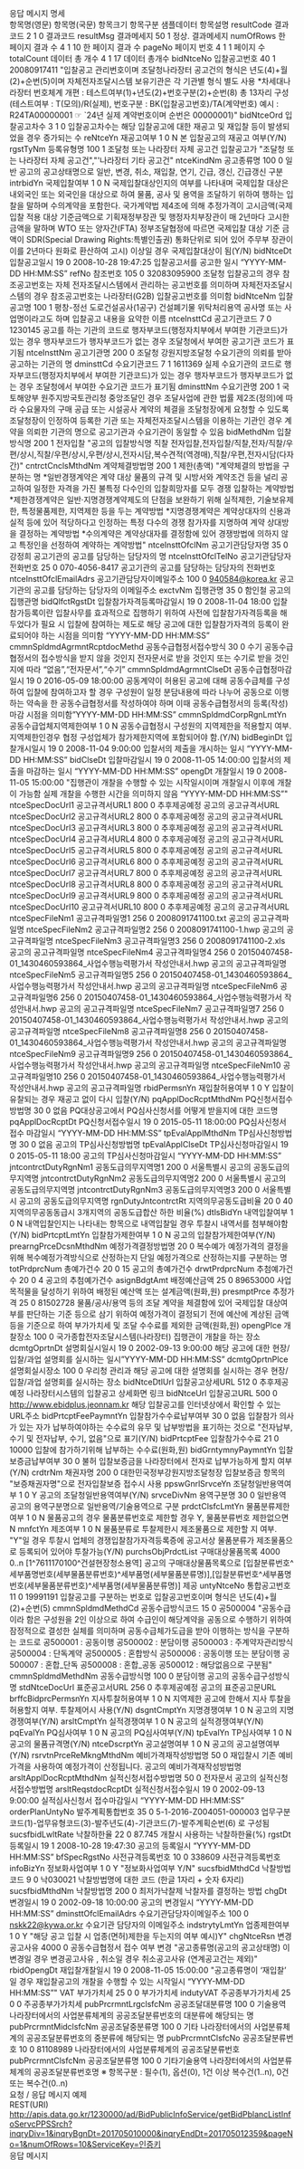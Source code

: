 응답 메시지 명세					
항목명(영문)	항목명(국문)	항목크기	항목구분	샘플데이터	항목설명
resultCode	결과코드	2	1	0	결과코드
resultMsg	결과메세지	50	1	정상.	결과메세지
numOfRows	한 페이지 결과 수	4	1	10	한 페이지 결과 수
pageNo	페이지 번호	4	1	1	페이지 수
totalCount	데이터 총 개수	4	1	17	데이터 총개수
bidNtceNo	입찰공고번호	40	1	20080917411	"입찰공고 관리번호이며 조달청나라장터 공고건의 형식은 년도(4)+월(2)+순번(5)이며 자체전자조달시스템 보유기관은 각 기관별 형식 별도 사용
*차세대나라장터 번호체계 개편 : 테스트여부(1)+년도(2)+번호구분(2)+순번(8) 총 13자리 구성
(테스트여부 : T(모의)/R(실제), 번호구분 : BK(입찰공고번호)/TA(계약번호) 예시 : R24TA00000001 ☞ `24년 실제 계약번호이며 순번은 00000001)"
bidNtceOrd	입찰공고차수	3	1	0	입찰공고차수는 해당 입찰공고에 대한 재공고 및 재입찰 등이 발생되었을 경우 증가되는 수
reNtceYn	재공고여부	1	0	N	본 입찰공고의 재공고 여부(Y/N)
rgstTyNm	등록유형명	100	1	조달청 또는 나라장터 자체 공고건	입찰공고가 "조달청 또는 나라장터 자체 공고건","'나라장터 기타 공고건"
ntceKindNm	공고종류명	100	0	일반	공고의 공고상태명으로 일반, 변경, 취소, 재입찰, 연기, 긴급, 갱신, 긴급갱신 구분
intrbidYn	국제입찰여부	1	0	N	국제입찰대상인지의 여부를 나타내며 국제입찰 대상은 내외국인 또는 외국인을 대상으로 하여 물품, 공사 및 용역을 조달하기 위하여 행하는 입찰을 말하며 수의계약을 포함한다. 국가계약법 제4조에 의해 추정가격이 고시금액(국제입찰 적용 대상 기준금액으로 기획재정부장관 및 행정자치부장관이 매 2년마다 고시한 금액을 말하며 WTO 또는 양자간(FTA) 정부조달협정에 따르면 국제입찰 대상 기준 금액이 SDR(Special Drawing Rights:특별인출권) 통화단위로 되어 있어 주무부 장관이 이를 2년마다 원화로 환산하여 고시) 이상일 경우 국제입찰대상이 됨(Y/N)
bidNtceDt	입찰공고일시	19	0	2008-10-28 19:47:25	입찰공고서를 공고한 일시 “YYYY-MM-DD HH:MM:SS”
refNo	참조번호	105	0	32083095900	조달청 입찰공고의 경우 참조공고번호는 자체 전자조달시스템에서 관리하는 공고번호를 의미하며 자체전자조달시스템의 경우 참조공고번호는 나라장터(G2B) 입찰공고번호를 의미함
bidNtceNm	입찰공고명	100	1	평창-정선 도로건설공사(1공구) 건설폐기물 위탁처리용역	공사명 또는 사업명이라고도 하며 입찰공고 내용을 요약한 이름
ntceInsttCd	공고기관코드	7	0	1230145	공고를 하는 기관의 코드로 행자부코드(행정자치부에서 부여한 기관코드)가 있는 경우 행자부코드가 행자부코드가 없는 경우 조달청에서 부여한 공고기관 코드가 표기됨
ntceInsttNm	공고기관명	200	0	조달청 강원지방조달청	수요기관의 의뢰를 받아 공고하는 기관의 명
dminsttCd	수요기관코드	7	1	1611369	실제 수요기관의 코드로 행자부코드(행정자치부에서 부여한 기관코드)가 있는 경우 행자부코드가 행자부코드가 없는 경우 조달청에서 부여한 수요기관 코드가 표기됨
dminsttNm	수요기관명	200	1	국토해양부 원주지방국토관리청	중앙조달인 경우 조달사업에 관한 법률 제2조(정의)에 따라 수요물자의 구매 공급 또는 시설공사 계약의 체결을 조달청장에게 요청할 수 있도록 조달청장이 인정하여 등록한 기관 또는 자체전자조달시스템을 이용하는 기관인 경우 계약을 의뢰한 기관의 명으로 공고기관과 수요기관이 동일할 수 있음
bidMethdNm	입찰방식명	200	1	전자입찰	"공고의 입찰방식명 직찰
전자입찰,전자입찰/직찰,전자/직찰/우편/상시,직찰/우편/상시,우편/상시,전자시담,복수견적(역경매),직찰/우편,전자시담(다자간)"
cntrctCnclsMthdNm	계약체결방법명	200	1	제한(총액)	"계약체결의 방법을 구분하는 명
*일반경쟁계약은 계약 대상 물품의 규격 및 시방서와 계약조건 등을 널리 공고하여 일정한 자격을 가진 불특정 다수인의 입찰희망자를 모두 경쟁 입찰하는 계약방법
*제한경쟁계약은 일반·지명경쟁계약제도의 단점을 보완하기 위해 실적제한, 기술보유제한, 특정물품제한, 지역제한 등을 두는 계약방법
*지명경쟁계약은 계약상대자의 신용과 실적 등에 있어 적당하다고 인정하는 특정 다수의 경쟁 참가자를 지명하여 계약 상대방을 결정하는 계약방법
*수의계약은 계약상대자를 결정함에 있어 경쟁방법에 의하지 않고 특정인을 선정하여 계약하는 계약방법"
ntceInsttOfclNm	공고기관담당자명	35	0	강정희	공고기관의 공고를 담당하는 담당자의 명
ntceInsttOfclTelNo	공고기관담당자전화번호	25	0	070-4056-8417	공고기관의 공고를 담당하는 담당자의 전화번호
ntceInsttOfclEmailAdrs	공고기관담당자이메일주소	100	0	940584@korea.kr	공고기관의 공고를 담당하는 담당자의 이메일주소
exctvNm	집행관명	35	0	함인철	공고의 집행관명
bidQlfctRgstDt	입찰참가자격등록마감일시	19	0	2008-11-04 18:00	입찰참가등록이란 입찰사무를 효과적으로 집행하기 위하여 사전에 입찰참가자격등록을 해두었다가 필요 시 입찰에 참여하는 제도로 해당 공고에 대한 입찰참가자격의 등록이 완료되어야 하는 시점을 의미함 “YYYY-MM-DD HH:MM:SS”
cmmnSpldmdAgrmntRcptdocMethd	공동수급협정서접수방식	30	0	수기	공동수급협정서의 접수방식을 받지 않을 것인지 전자문서로 받을 것인지 또는 수기로 받을 것인지에 따라 “없음”,“전자문서”,“수기”
cmmnSpldmdAgrmntClseDt	공동수급협정마감일시	19	0	2016-05-09 18:00:00	공동계약이 허용된 공고에 대해 공동수급체를 구성하여 입찰에 참여하고자 할 경우 구성원이 일정 분담내용에 따라 나누어 공동으로 이행하는 약속을 한 공동수급협정서를 작성하여야 하며 이때 공동수급협정서의 등록(작성) 마감 시점을 의미함”YYYY-MM-DD HH:MM:SS”
cmmnSpldmdCorpRgnLmtYn	공동수급업체지역제한여부	1	0	N	공동수급협정시 구성원의 지역제한을 적용할지 여부. 지역제한인경우 협정 구성업체가 참가제한지역에 포함되어야 함.(Y/N)
bidBeginDt	입찰개시일시	19	0	2008-11-04 9:00:00	입찰서의 제출을 개시하는 일시 “YYYY-MM-DD HH:MM:SS”
bidClseDt	입찰마감일시	19	0	2008-11-05 14:00:00	입찰서의 제출을 마감하는 일시 “YYYY-MM-DD HH:MM:SS”
opengDt	개찰일시	19	0	2008-11-05 15:00:00	"집행관이 개찰을 수행할 수 있는 시작일시이며
개찰일시 이후에 개찰이 가능함
실제 개찰을 수행한 시간을 의미하지 않음 “YYYY-MM-DD HH:MM:SS”"
ntceSpecDocUrl1	공고규격서URL1	800	0	추후제공예정	공고의 공고규격서URL
ntceSpecDocUrl2	공고규격서URL2	800	0	추후제공예정	공고의 공고규격서URL
ntceSpecDocUrl3	공고규격서URL3	800	0	추후제공예정	공고의 공고규격서URL
ntceSpecDocUrl4	공고규격서URL4	800	0	추후제공예정	공고의 공고규격서URL
ntceSpecDocUrl5	공고규격서URL5	800	0	추후제공예정	공고의 공고규격서URL
ntceSpecDocUrl6	공고규격서URL6	800	0	추후제공예정	공고의 공고규격서URL
ntceSpecDocUrl7	공고규격서URL7	800	0	추후제공예정	공고의 공고규격서URL
ntceSpecDocUrl8	공고규격서URL8	800	0	추후제공예정	공고의 공고규격서URL
ntceSpecDocUrl9	공고규격서URL9	800	0	추후제공예정	공고의 공고규격서URL
ntceSpecDocUrl10	공고규격서URL10	800	0	추후제공예정	공고의 공고규격서URL
ntceSpecFileNm1	공고규격파일명1	256	0	2008091741100.txt	공고의 공고규격파일명
ntceSpecFileNm2	공고규격파일명2	256	0	2008091741100-1.hwp	공고의 공고규격파일명
ntceSpecFileNm3	공고규격파일명3	256	0	2008091741100-2.xls	공고의 공고규격파일명
ntceSpecFileNm4	공고규격파일명4	256	0	20150407458-01_1430460593864_사업수행능력평가서 작성안내서.hwp	공고의 공고규격파일명
ntceSpecFileNm5	공고규격파일명5	256	0	20150407458-01_1430460593864_사업수행능력평가서 작성안내서.hwp	공고의 공고규격파일명
ntceSpecFileNm6	공고규격파일명6	256	0	20150407458-01_1430460593864_사업수행능력평가서 작성안내서.hwp	공고의 공고규격파일명
ntceSpecFileNm7	공고규격파일명7	256	0	20150407458-01_1430460593864_사업수행능력평가서 작성안내서.hwp	공고의 공고규격파일명
ntceSpecFileNm8	공고규격파일명8	256	0	20150407458-01_1430460593864_사업수행능력평가서 작성안내서.hwp	공고의 공고규격파일명
ntceSpecFileNm9	공고규격파일명9	256	0	20150407458-01_1430460593864_사업수행능력평가서 작성안내서.hwp	공고의 공고규격파일명
ntceSpecFileNm10	공고규격파일명10	256	0	20150407458-01_1430460593864_사업수행능력평가서 작성안내서.hwp	공고의 공고규격파일명
rbidPermsnYn	재입찰허용여부	1	0	Y	입찰이 유찰되는 경우 재공고 없이 다시 입찰(Y/N)
pqApplDocRcptMthdNm	PQ신청서접수방법명	30	0	없음	PQ대상공고에서 PQ심사신청서를 어떻게 받을지에 대한 코드명
pqApplDocRcptDt	PQ신청서접수일시	19	0	2015-05-11 18:00:00	PQ심사신청서 접수 마감일시 “YYYY-MM-DD HH:MM:SS”
tpEvalApplMthdNm	TP심사신청방법명	30	0	없음	공고의 TP심사신청방법명
tpEvalApplClseDt	TP심사신청마감일시	19	0	2015-05-11 18:00	공고의 TP심사신청마감일시 “YYYY-MM-DD HH:MM:SS”
jntcontrctDutyRgnNm1	공동도급의무지역명1	200	0	서울특별시	공고의 공동도급의무지역명
jntcontrctDutyRgnNm2	공동도급의무지역명2	200	0	서울특별시	공고의 공동도급의무지역명
jntcontrctDutyRgnNm3	공동도급의무지역명3	200	0	서울특별시	공고의 공동도급의무지역명
rgnDutyJntcontrctRt	지역의무공동도급비율	20	0	40	지역의무공동동급시 3개지역의 공동도급합산 하한 비율(%)
dtlsBidYn	내역입찰여부	1	0	N	내역입찰인지는 나타내는 항목으로 내역입찰일 경우 투찰시 내역서를 첨부해야함(Y/N)
bidPrtcptLmtYn	입찰참가제한여부	1	0	N	공고의 입찰참가제한여부(Y/N)
prearngPrceDcsnMthdNm	예정가격결정방법명	20	0	복수예가	예정가격의 결정을 위해 복수예정가격방식으로 산정하는지 단일 예정가격으로 산정하는지를 구분하는 명
totPrdprcNum	총예가건수	20	0	15	공고의 총예가건수
drwtPrdprcNum	추첨예가건수	20	0	4	공고의 추첨예가건수
asignBdgtAmt	배정예산금액	25	0	89653000	사업목적물을 달성하기 위하여 배정된 예산액 또는 설계금액(원화,원)
presmptPrce	추정가격	25	0	81502728	물품/공사/용역 등의 조달 계약을 체결함에 있어 국제입찰 대상여부를 판단하는 기준 등으로 삼기 위하여 예정가격이 결정되기 전에 예산에 계상된 금액 등을 기준으로 하여 부가가치세 및 조달 수수료를 제외한 금액(원화,원)
opengPlce	개찰장소	100	0	국가종합전자조달시스템(나라장터)	집행관이 개찰을 하는 장소
dcmtgOprtnDt	설명회실시일시	19	0	2002-09-13 9:00:00	해당 공고에 대한 현장/입찰/과업 설명회를 실시하는 일시”YYYY-MM-DD HH:MM:SS”
dcmtgOprtnPlce	설명회실시장소	100	0	우리청 관리과	해당 공고에 대한 설명회를 실시하는 경우 현장/입찰/과업 설명회를 실시하는 장소
bidNtceDtlUrl	입찰공고상세URL	512	0	추후제공예정	나라장터시스템의 입찰공고 상세화면 링크
bidNtceUrl	입찰공고URL	500	0	http://www.ebidplus.jeonnam.kr	해당 입찰공고를 인터넷상에서 확인할 수 있는 URL주소
bidPrtcptFeePaymntYn	입찰참가수수료납부여부	30	0	없음	입찰참가 의사가 있는 자가 납부하여야하는 수수료의 유무 및 납부방법을 표기하는 것으로 "전자납부, 수기 및 전자납부, 수기, 없음"으로 표기(Y/N)
bidPrtcptFee	입찰참가수수료	21	0	10000	입찰에 참가하기위해 납부하는 수수료(원화,원)
bidGrntymnyPaymntYn	입찰보증금납부여부	30	0	불허	입찰보증금을 나라장터에서 전자로 납부가능하게 할지 여부(Y/N)
crdtrNm	채권자명	200	0	대한민국정부강원지방조달청장	입찰보증금 항목의 "보증채권자명"으로 전자입찰보증 접수시 사용
ppswGnrlSrvceYn	조달청일반용역여부	1	0	Y	공고의 조달청일반용역여부(Y/N)
srvceDivNm	용역구분명	30	0	일반용역	공고의 용역구분명으로 일반용역/기술용역으로 구분
prdctClsfcLmtYn	물품분류제한여부	1	0	N	물품공고의 경우 물품분류번호로 제한할 경우 Y, 물품분류번호 제한없으면 N
mnfctYn	제조여부	1	0	N	물품분류로 투찰제한시 제조물품으로 제한할 지 여부. "Y"일 경우 투찰시 업체의 경쟁입찰참가자격등록증에 공고서상 물품분류가 제조물품으로 등록되어 있어야 투찰가능(Y/N)
purchsObjPrdctList	구매대상물품목록	4000	0..n	[1^7611170100^건설현장청소용역]	공고의 구매대상물품목록으로 [입찰분류번호^세부품명번호(세부물품분류번호)^세부품명(세부물품분류명)],[입찰분류번호^세부품명번호(세부물품분류번호)^세부품명(세부물품분류명)] 제공
untyNtceNo	통합공고번호	11	0	19991191	입찰공고를 구분하는 번호로 입찰공고번호이며 형식은 년도(4)+월(2)+순번(5)
cmmnSpldmdMethdCd	공동수급방식코드	15	0	공500004	"공동수급이라 함은 구성원을 2인 이상으로 하여 수급인이 해당계약을 공동으로 수행하기 위하여 잠정적으로 결성한 실체를 의미하며 공동수급체가도급을 받아 이행하는 방식을 구분하는 코드로
공500001 : 공동이행
공500002 : 분담이행
공500003 : 주계약자관리방식
공500004 : 단독계약
공500005 : 혼합방식
공500006 : 공동이행 또는 분담이행
공500007 : 혼합_단독
공500008 : 혼합_공동
공500012 : 해당없음으로 구분됨"
cmmnSpldmdMethdNm	공동수급방식명	100	0	분담이행	공고의 공동수급구성방식명
stdNtceDocUrl	표준공고서URL	256	0	추후제공예정	공고의 표준공고문URL
brffcBidprcPermsnYn	지사투찰허용여부	1	0	N	지역제한 공고에 한해서 지사 투찰을 허용할지 여부. 투찰제어시 사용(Y/N)
dsgntCmptYn	지명경쟁여부	1	0	N	공고의 지명경쟁여부(Y/N)
arsltCmptYn	실적경쟁여부	1	0	N	공고의 실적경쟁여부(Y/N)
pqEvalYn	PQ심사여부	1	0	N	공고의 PQ심사여부(Y/N)
tpEvalYn	TP심사여부	1	0	N	공고의 물품규격명(Y/N)
ntceDscrptYn	공고설명여부	1	0	N	공고의 공고설명여부(Y/N)
rsrvtnPrceReMkngMthdNm	예비가격재작성방법명	50	0	재입찰시 기존 예비가격을 사용하여 예정가격이 산정됩니다.	공고의 예비가격재작성방법명
arsltApplDocRcptMthdNm	실적신청서접수방법명	50	0	전자문서	공고의 실적신청서접수방법명
arsltReqstdocRcptDt	실적신청서접수일시	19	0	2002-09-13 9:00:00	실적심사신청서 접수마감일시 “YYYY-MM-DD HH:MM:SS”
orderPlanUntyNo	발주계획통합번호	35	0	5-1-2016-Z004051-000003	업무구분코드(1)-업무유형코드(3)-발주년도(4)-기관코드(7)-발주계획순번(6) 로 구성됨
sucsfbidLwltRate	낙찰하한율	22	0	87.745	개찰시 사용하는 낙찰하한율(%)
rgstDt	등록일시	19	1	2008-10-28 19:47:30	공고의 등록일시 “YYYY-MM-DD HH:MM:SS”
bfSpecRgstNo	사전규격등록번호	10	0	338609	사전규격등록번호
infoBizYn	정보화사업여부	1	0	Y	"정보화사업여부
Y/N"
sucsfbidMthdCd	낙찰방법코드	9	0	낙030021	낙찰방법명에 대한 코드 (한글 1자리 + 숫자 6자리)
sucsfbidMthdNm	낙찰방법명	200	0	최저가낙찰제	낙찰자를 결정하는 방법
chgDt	변경일시	19	0	2002-09-18 10:00:00	공고의 변경일시 “YYYY-MM-DD HH:MM:SS”
dminsttOfclEmailAdrs	수요기관담당자이메일주소	100	0	nskk22@kywa.or.kr	수요기관 담당자의 이메일주소
indstrytyLmtYn	업종제한여부	1	0	Y	"해당 공고 입찰 시 업종(면허)제한을 두는지의 여부
예시)Y"
chgNtceRsn	변경공고사유	4000	0	공동수급협정서 접수 여부 변경	"공고종류명(공고의 공고상태명) 이 변경일 경우 변경공고사유 , 취소일 경우 취소공고사유
(연계공고건는 제외)"
rbidOpengDt	재입찰개찰일시	19	0	2008-11-05 15:00:00	"공고종류명이 ‘재입찰’ 일 경우 재입찰공고의 개찰을 수행할 수 있는 시작일시
“YYYY-MM-DD HH:MM:SS”"
VAT	부가가치세	25	0	0	부가가치세
indutyVAT	주공종부가가치세	25	0	0	주공종부가가치세
pubPrcrmntLrgclsfcNm	공공조달대분류명	100	0	기술용역	나라장터에서의 사업분류체계의 공공조달분류번호의 대분류에 해당되는 명
pubPrcrmntMidclsfcNm	공공조달중분류명	100	0	기타	나라장터에서의 사업분류체계의 공공조달분류번호의 중분류에 해당되는 명
pubPrcrmntClsfcNo	공공조달분류번호	10	0	81108989	나라장터에서의 사업분류체계의 공공조달분류번호
pubPrcrmntClsfcNm	공공조달분류명	100	0	기타기술용역	나라장터에서의 사업분류체계의 공공조달분류번호명
※ 항목구분 : 필수(1), 옵션(0), 1건 이상 복수건(1..n), 0건 또는 복수건(0..n)					
요청 / 응답 메시지 예제					
REST(URI)					
http://apis.data.go.kr/1230000/ad/BidPublicInfoService/getBidPblancListInfoServcPPSSrch?inqryDiv=1&inqryBgnDt=201705010000&inqryEndDt=201705012359&pageNo=1&numOfRows=10&ServiceKey=인증키					
응답 메시지					